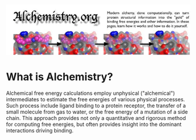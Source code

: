 ![Base alchemisty image](/assets/images/Alchemistry.jpg)

# What is Alchemistry?
Alchemical free energy calculations employ unphysical ("alchemical") intermediates to estimate the free energies of 
various physical processes. Such process include ligand binding to a protein receptor, the transfer of a small molecule 
from gas to water, or the free energy of a mutation of a side chain. This approach provides not only a quantitative and 
rigorous method for computing free energies, but often provides insight into the dominant interactions driving binding.
